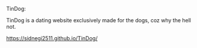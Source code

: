 TinDog:

TinDog is a dating website exclusively made for the dogs, coz why the hell not. 

https://sidnegi2511.github.io/TinDog/
